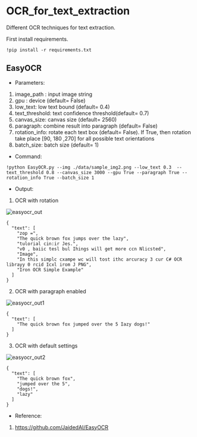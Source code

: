 # OCR_for_text_extraction
Different OCR techniques for text extraction.

First install requirements.
```
!pip install -r requirements.txt
```
## EasyOCR

* Parameters:
1. image_path : input image string
2. gpu : device (default= False)
3. low_text: low text bound (default= 0.4)
4. text_threshold: text confidence threshold(default= 0.7)
5. canvas_size: canvas size (default= 2560)
6. paragraph: combine result into paragraph (default= False)
7. rotation_info: rotate each text box (default= False). If True, then rotation take place [90, 180 ,270] for all possible text orientations
8. batch_size: batch size (default= 1)

* Command:
```
!python EasyOCR.py --img ./data/sample_img2.png --low_text 0.3  --text_threshold 0.8 --canvas_size 3000 --gpu True --paragraph True --rotation_info True --batch_size 1
``` 

* Output:
1. OCR with rotation
   
![easyocr_out](https://github.com/poojatambe/OCR_for_text_extraction/assets/64680838/dd11ab94-ff34-4abe-94e1-346fe72f2df9)

```
{
  "text": [
    "zop =",
    "The quick brown fox jumps over the lazy",
    "tulorial cin:ir Jes.",
    "v0 , baiic tesl bul Ihings will get more ccn Nlicsted",
    "Image",
    "In this simplc cxampe wc will tost ithc arcuracy 3 cur C# OCR librayy 0 rcid Icxl irom J PNG",
    "Iron OCR Simple Example" 
  ]
}
```

2. OCR with paragraph enabled

![easyocr_out1](https://github.com/poojatambe/OCR_for_text_extraction/assets/64680838/83395312-5981-4143-a866-31e65dc42637)

```
{
  "text": [
    "The quick brown fox jumped over the 5 Iazy dogs!"
  ]
}
```
3. OCR with default settings

![easyocr_out2](https://github.com/poojatambe/OCR_for_text_extraction/assets/64680838/39e59ae2-aa22-4115-b1d4-2f0497722a14)
```
{
  "text": [
    "The quick brown fox",
    "jumped over the 5",
    "dogs!",
    "lazy"
  ]
}
```
* Reference:
1. https://github.com/JaidedAI/EasyOCR

